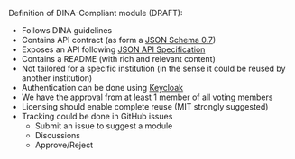 Definition of DINA-Compliant module (DRAFT):

*	Follows DINA guidelines
* Contains API contract (as form a [JSON Schema 0.7](https://json-schema.org/))
*	Exposes an API following [JSON API Specification](https://jsonapi.org/)
* Contains a README (with rich and relevant content)
*	Not tailored for a specific institution (in the sense it could be reused by another institution)
*	Authentication can be done using [Keycloak](https://www.keycloak.org/)
*	We have the approval from at least 1 member of all voting members
*	Licensing should enable complete reuse (MIT strongly suggested)
*	Tracking could be done in GitHub issues
    * Submit an issue to suggest a module
    * Discussions
    *	Approve/Reject

